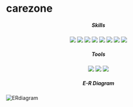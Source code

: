 # carezone


<div align="center">
  <h5>Skills</h5>

<img src="https://img.shields.io/badge/Java-007396?style=flat&logo=Java&logoColor=white" />
  <img src="https://img.shields.io/badge/spring-6DB33F?style=flat&logo=spring&logoColor=white" />
  <img src="https://img.shields.io/badge/javascript-F7DF1E?style=flat&logo=javascript&logoColor=white" />
  <img src="https://img.shields.io/badge/jquery-0769AD?style=flat&logo=jquery&logoColor=white" />
  <img src="https://img.shields.io/badge/mysql-4479A1?style=flat&logo=mysql&logoColor=white" />
	<img src="https://img.shields.io/badge/HTML5-E34F26?style=flat&logo=HTML5&logoColor=white" />
	<img src="https://img.shields.io/badge/CSS3-1572B6?style=flat&logo=CSS3&logoColor=white" />
<img src="https://img.shields.io/badge/bootstrap-7952B3?style=flat&logo=bootstrap&logoColor=white" />
</div>



<div align="center">
  <h5>Tools</h5>
	<img src="https://img.shields.io/badge/apachetomcat-F8DC75?style=flat&logo=apachetomcat&logoColor=white" />
<img src="https://img.shields.io/badge/eclipse-2C2255?style=flat&logo=eclipseide&logoColor=white" />
  <img src="https://img.shields.io/badge/github-181717?style=flat&logo=github&logoColor=white" />
</div>


<h5 align="center">E-R Diagram</h5>

![ERdiagram](https://github.com/sueryeon/carezone/assets/143668919/c2405a58-24f9-456a-ac3a-917ed8d38723)


